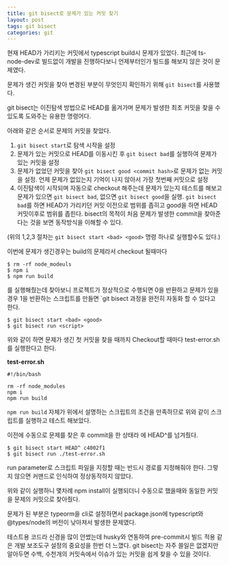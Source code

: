 ```yaml
---
title: git bisect로 문제가 있는 커밋 찾기
layout: post
tags: git bisect
categories: git
---
```

현재 HEAD가 가리키는 커밋에서 typescript build시 문제가 있었다.
최근에 ts-node-dev로 빌드없이 개발을 진행하다보니 언제부터인가 빌드를 해보지 않은 것이 문제였다.

문제가 생긴 커밋을 찾아 변경된 부분이 무엇인지 확인하기 위해 `git bisect`를 사용했다.

git bisect는 이진탐색 방법으로 HEAD를 옮겨가며 문제가 발생한 최초 커밋을 찾을 수 있도록 도와주는 유용한 명령어다.
<!--more-->
아래와 같은 순서로 문제의 커밋을 찾았다.
1. `git bisect start`로 탐색 시작을 설정
2. 문제가 있는 커밋으로 HEAD를 이동시킨 후 `git bisect bad`를 실행하여 문제가 있는 커밋을 설정
3. 문제가 없었던 커밋을 찾아 `git bisect good <commit hash>`로 문제가 없는 커밋을 설정. 언제 문제가 없있는지 기억이 나지 않아서 가장 첫번째 커밋으로 설정
4. 이진탐색이 시작되며 자동으로 checkout 해주는데 문제가 있는지 테스트를 해보고 문제가 있으면 `git bisect bad`, 없으면 `git bisect good`을 실행.
`git bisect bad`를 하면 HEAD가 가리키던 커밋 이전으로 범위를 좁히고 good을 하면 HEAD 커밋이후로 범위를 좁힌다.
bisect의 목적이 처음 문제가 발생한 commit을 찾아준다는 것을 보면 동작방식을 이해할 수 있다.


(위의 1,2,3 절차는 `git bisect start <bad> <good>` 명령 하나로 실행할수도 있다.)

이번에 문제가 생긴경우는 build의 문제라서 checkout 될때마다
```
$ rm -rf node_modeuls
$ npm i
$ npm run build
```
를 실행해줬는데 찾아보니 프로젝트가 정상적으로 수행되면 0을 반환하고 문제가 있을 경우 1을 반환하는 스크립트를 만들면 `git bisect 과정을 완전히 자동화 할 수 있다고 한다.

```
$ git bisect start <bad> <good>
$ git bisect run <script>
```
위와 같이 하면 문제가 생긴 첫 커밋을 찾을 때까지 Checkout할 때마다 test-error.sh를 실행한다고 한다.

**test-error.sh**
```
#!/bin/bash

rm -rf node_modules
npm i
npm run build
```
`npm run build` 자체가 위에서 설명하는 스크립트의 조건을 만족하므로 위와 같이 스크립트를 실행하고 테스트 해보았다.

이전에 수동으로 문제를 찾은 후 commit을 한 상태라 <bad>에 HEAD^를 넘겨줬다.
```
$ git bisect start HEAD^ c4002f1
$ git bisect run ./test-error.sh
```
run parameter로 스크립트 파일을 지정할 때는 반드시 경로를 지정해줘야 한다. 그렇지 않으면 커맨드로 인식하여 정상동작하지 않았다.

위와 같이 실행하니 몇차례 npm install이 실행되더니 수동으로 했을때와 동일한 커밋을 문제의 커밋으로 찾아줬다.

문제가 된 부분은 typeorm을 cli로 설정하면서 package.json에 typescript와 @types/node의 버전이 낮아져서 발생한 문제였다.

테스트용 코드라 신경을 많이 안썼는데 husky와 연동하여 pre-commit시 빌드 적용 같은 개발 보조도구 설정의 중요성을 한번 더 느꼈다.
git bisect는 자주 쓸일은 없겠지만 알아두면 수백, 수천개의 커밋속에서 이슈가 있는 커밋을 쉽게 찾을 수 있을 것이다.
